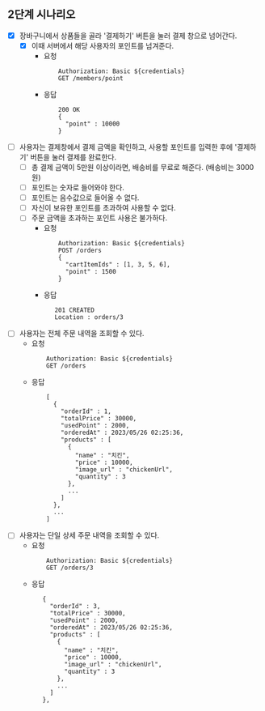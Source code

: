 ## 2단계 시나리오
- [x] 장바구니에서 상품들을 골라 '결제하기' 버튼을 눌러 결제 창으로 넘어간다.
  - [x] 이때 서버에서 해당 사용자의 포인트를 넘겨준다.
    - 요청
        ```text
            Authorization: Basic ${credentials}
            GET /members/point
        ```
    - 응답
        ```text
            200 OK
            {
              "point" : 10000
            }
        ```
- [ ] 사용자는 결제창에서 결제 금액을 확인하고, 사용할 포인트를 입력한 후에 '결제하기' 버튼을 눌러 결제를 완료한다.
    - [ ] 총 결제 금액이 5만원 이상이라면, 배송비를 무료로 해준다. (배송비는 3000원) 
    - [ ] 포인트는 숫자로 들어와야 한다.
    - [ ] 포인트는 음수값으로 들어올 수 없다.
    - [ ] 자신이 보유한 포인트를 초과하여 사용할 수 없다. 
    - [ ] 주문 금액을 초과하는 포인트 사용은 불가하다.
      - 요청
        ```text
            Authorization: Basic ${credentials}
            POST /orders
            {
              "cartItemIds" : [1, 3, 5, 6],
              "point" : 1500      
            }
        ```
      - 응답
          ```text
             201 CREATED
             Location : orders/3
          ```
- [ ] 사용자는 전체 주문 내역을 조회할 수 있다.
  - 요청
    ```text
        Authorization: Basic ${credentials}
        GET /orders
    ```
  - 응답
    ```text
        [
          {
            "orderId" : 1,
            "totalPrice" : 30000,
            "usedPoint" : 2000,
            "orderedAt" : 2023/05/26 02:25:36,
            "products" : [
              {
                "name" : "치킨",
                "price" : 10000,
                "image_url" : "chickenUrl",
                "quantity" : 3
              },
              ...
            ]
          },
          ... 
        ]
    ```
- [ ] 사용자는 단일 상세 주문 내역을 조회할 수 있다.
  - 요청
     ```text
         Authorization: Basic ${credentials}
         GET /orders/3
     ```
  - 응답
    ```text
       {
         "orderId" : 3,
         "totalPrice" : 30000,
         "usedPoint" : 2000,
         "orderedAt" : 2023/05/26 02:25:36,
         "products" : [
           {
             "name" : "치킨",
             "price" : 10000,
             "image_url" : "chickenUrl",
             "quantity" : 3
           },
           ...
         ]
       },
    ```
